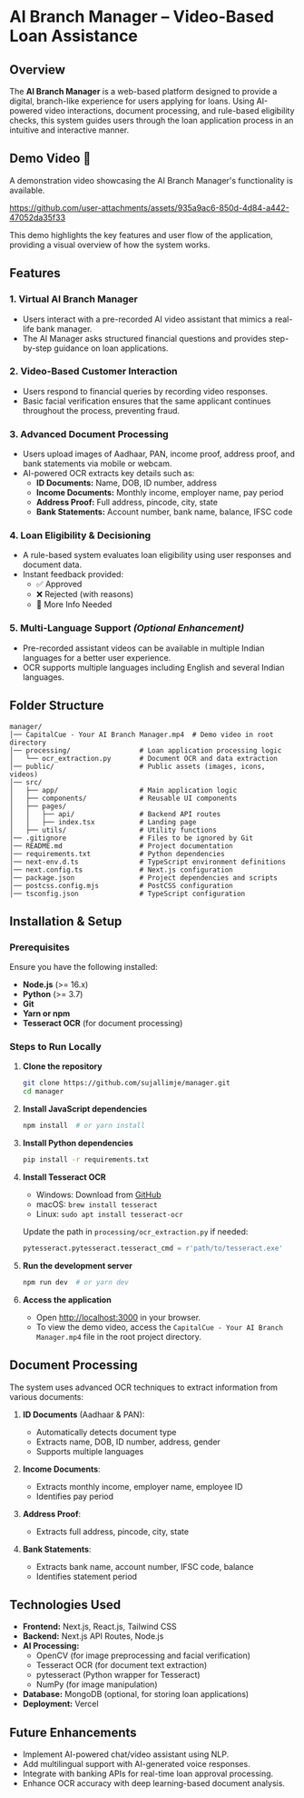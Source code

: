 # AI Branch Manager – Video-Based Loan Assistance

## Overview
The **AI Branch Manager** is a web-based platform designed to provide a digital, branch-like experience for users applying for loans. Using AI-powered video interactions, document processing, and rule-based eligibility checks, this system guides users through the loan application process in an intuitive and interactive manner.

## Demo Video 🎥
A demonstration video showcasing the AI Branch Manager's functionality is available.

https://github.com/user-attachments/assets/935a9ac6-850d-4d84-a442-47052da35f33

This demo highlights the key features and user flow of the application, providing a visual overview of how the system works.

## Features
### 1. Virtual AI Branch Manager
- Users interact with a pre-recorded AI video assistant that mimics a real-life bank manager.
- The AI Manager asks structured financial questions and provides step-by-step guidance on loan applications.

### 2. Video-Based Customer Interaction
- Users respond to financial queries by recording video responses.
- Basic facial verification ensures that the same applicant continues throughout the process, preventing fraud.

### 3. Advanced Document Processing
- Users upload images of Aadhaar, PAN, income proof, address proof, and bank statements via mobile or webcam.
- AI-powered OCR extracts key details such as:
  - **ID Documents:** Name, DOB, ID number, address
  - **Income Documents:** Monthly income, employer name, pay period
  - **Address Proof:** Full address, pincode, city, state
  - **Bank Statements:** Account number, bank name, balance, IFSC code

### 4. Loan Eligibility & Decisioning
- A rule-based system evaluates loan eligibility using user responses and document data.
- Instant feedback provided:
  - ✅ Approved
  - ❌ Rejected (with reasons)
  - 🔄 More Info Needed

### 5. Multi-Language Support *(Optional Enhancement)*
- Pre-recorded assistant videos can be available in multiple Indian languages for a better user experience.
- OCR supports multiple languages including English and several Indian languages.

## Folder Structure
```
manager/
│── CapitalCue - Your AI Branch Manager.mp4  # Demo video in root directory
│── processing/                 # Loan application processing logic
│   └── ocr_extraction.py       # Document OCR and data extraction
│── public/                     # Public assets (images, icons, videos)
│── src/
│   ├── app/                    # Main application logic
│   ├── components/             # Reusable UI components
│   ├── pages/
│   │   ├── api/                # Backend API routes
│   │   ├── index.tsx           # Landing page
│   ├── utils/                  # Utility functions
│── .gitignore                  # Files to be ignored by Git
│── README.md                   # Project documentation
│── requirements.txt            # Python dependencies
│── next-env.d.ts               # TypeScript environment definitions
│── next.config.ts              # Next.js configuration
│── package.json                # Project dependencies and scripts
│── postcss.config.mjs          # PostCSS configuration
│── tsconfig.json               # TypeScript configuration
```

## Installation & Setup
### Prerequisites
Ensure you have the following installed:
- **Node.js** (>= 16.x)
- **Python** (>= 3.7)
- **Git**
- **Yarn or npm**
- **Tesseract OCR** (for document processing)

### Steps to Run Locally
1. **Clone the repository**
   ```sh
   git clone https://github.com/sujallimje/manager.git
   cd manager
   ```
2. **Install JavaScript dependencies**
   ```sh
   npm install  # or yarn install
   ```
3. **Install Python dependencies**
   ```sh
   pip install -r requirements.txt
   ```
4. **Install Tesseract OCR**
   - Windows: Download from [GitHub](https://github.com/UB-Mannheim/tesseract/wiki)
   - macOS: `brew install tesseract`
   - Linux: `sudo apt install tesseract-ocr`
   
   Update the path in `processing/ocr_extraction.py` if needed:
   ```python
   pytesseract.pytesseract.tesseract_cmd = r'path/to/tesseract.exe'
   ```

5. **Run the development server**
   ```sh
   npm run dev  # or yarn dev
   ```
6. **Access the application**
   - Open [http://localhost:3000](http://localhost:3000) in your browser.
   - To view the demo video, access the `CapitalCue - Your AI Branch Manager.mp4` file in the root project directory.

## Document Processing
The system uses advanced OCR techniques to extract information from various documents:

1. **ID Documents** (Aadhaar & PAN):
   - Automatically detects document type
   - Extracts name, DOB, ID number, address, gender
   - Supports multiple languages

2. **Income Documents**:
   - Extracts monthly income, employer name, employee ID
   - Identifies pay period

3. **Address Proof**:
   - Extracts full address, pincode, city, state

4. **Bank Statements**:
   - Extracts bank name, account number, IFSC code, balance
   - Identifies statement period

## Technologies Used
- **Frontend:** Next.js, React.js, Tailwind CSS
- **Backend:** Next.js API Routes, Node.js
- **AI Processing:** 
  - OpenCV (for image preprocessing and facial verification)
  - Tesseract OCR (for document text extraction)
  - pytesseract (Python wrapper for Tesseract)
  - NumPy (for image manipulation)
- **Database:** MongoDB (optional, for storing loan applications)
- **Deployment:** Vercel

## Future Enhancements
- Implement AI-powered chat/video assistant using NLP.
- Add multilingual support with AI-generated voice responses.
- Integrate with banking APIs for real-time loan approval processing.
- Enhance OCR accuracy with deep learning-based document analysis.
